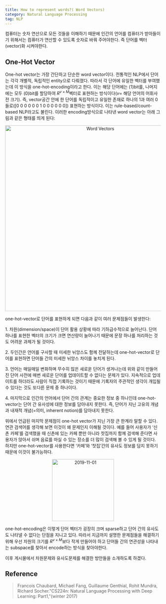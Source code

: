 ```yaml
---
title: How to represent words?( Word Vectors)
category: Natural Language Processing
tag: NLP
---
```


컴퓨터는 숫자 연산으로 모든 것들을 이해하기 때문에 인간의 언어를 컴퓨터가 받아들이기 위해서는 컴퓨터가 연산할 수 있도록 숫자로 바꿔 주어야한다. 즉 단어를 벡터(vector)화 시켜야한다.

## One-Hot Vector

One-hot vector는 가장 간단하고 단순한 word vector이다. 전통적인 NLP에서 단어는 각각 개별적, 독립적인 entity으로 다뤄졌다. 따라서 각 단어에 유일한 벡터를 부여했는데 이 방식을 one-hot-encoding이라고 한다. 이는 해당 단어에는 (1)bit를, 나머지에는 모두 (0)bit를 할당하여 ${ R }^{ v×M }$벡터로 표현하는 방식이다($v=$ 해당 언어의 어휘사전 크기). 즉, vector공간 안에 한 단어를 독립적이고 유일한 존재로 하나의 1과 여러 0들로([0 0 0 0 0 0 1 0 0 0 0 0 0]) 표현하는 방식이다. 이는 rule-based/count-based NLP라고도 불린다. 이러한 encoding방식으로 나타낸 word vector는 아래 그림과 같은 형태를 띄게 된다:

<center><img width="600" alt="Word Vectors" src="https://user-images.githubusercontent.com/53667002/68001607-23646c80-fca8-11e9-80d7-0462d8cf2d4e.png"></center>

one-hot-vector로 단어를 표현하게 되면 다음과 같이 여러 문제점들이 발생한다:

1\. 차원(dimension/space)이 단어 활용 상황에 따라 기하급수적으로 늘어난다. 단어 하나를 표현한 벡터의 크기가 크면 연산량이 늘어나기 때문에 문장 하나를 처리하는 것도 어려운 과제가 될 것이다. 

2\. 두인간은 언어를 구사할 때 미세한 뉘앙스도 함께 전달하는데 one-hot-vector로 단어를 표현하면 단어들 간의 미세한 뉘앙스 차이를 놓치게 된다. 

3\. 언어는 매일매일 변화하며 무수히 많은 새로운 단어가 생겨나는데 위와 같이 만들어진 단어 사전에 매번 새로운 단어를 업데이트할 수 없다는 문제가 있다. 지속적으로 업데이트를 하더라도 사람이 직접 기록하는 것이기 때문에 기록자의 주관적인 생각이 개입될 수 있다는 것도 또다른 문제 중 하나이다.

4\. 마지막으로 인간의 언어에서 단어 간의 관계는 중요한 정보 중 하나인데 one-hot-vector는 단어 간 유사성에 대한 정보를 담아내지 못한다. 즉, 단어가 지닌 고유의 개념과 내재적 개념(=의미, inherent notion)를 담아내지 못한다. 

위에서 언급된 마지막 문제점이 one-hot vector가 지닌 가장 큰 한계라 말할 수 있다. 연관 검색어를 생각해 보면 이것이 왜 문제인지 이해될 것이다. 예를 들어 사용자가 ‘신촌 카페’를 검색했을 때 신촌에 있는 카페 뿐만 아니라 찻집까지 함께 검색해 준다면 사용자가 앉아서 쉬며 음료를 마실 수 있는 장소를 더 많이 검색해 볼 수 있게 될 것이다.  하지만 one-hot-vector를 사용한다면 ‘카페’와 ‘찻집’간의 유사도 정보를 담지 못하기 때문에 이것이 불가능하다. 

<center><img width="200" alt="2019-11-01" src="https://user-images.githubusercontent.com/53667002/68002511-8ce67a00-fcac-11e9-82b4-5487bf11d43e.png"></center>

one-hot-encoding은 이렇게 단어 벡터가 굉장히 크며 sparse하고 단어 간의 유사도도 나타낼 수 없다는 단점을 지니고 있다. 따라서 지금까지 설명한 문제점들을 해결하기 위해 우선 차원의 크기를 ${ R }^{ v×M }$보다 작게 만들어야 하고 단어들 간의 연관성을 나타내는 subspace를 찾아서 encode하는 방식을 찾아야한다.

이후 게시물에서 차원문제와 유사도문제를 해결한 방안들을 소개하도록 하겠다.

## Reference

> Francois Chaubard, Michael Fang, Guillaume Genthial, Rohit Mundra, Richard Socher."CS224n: Natural Language Processing with Deep Learning: Part1,"(winter 2017)

